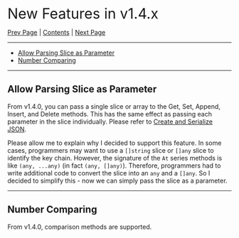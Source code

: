 <font size=6>New Features in v1.4.x</font>

[Prev Page](./13_beta.md) | [Contents](./README.md) | [Next Page](./15_1_13_new_feature.md)

---

- [Allow Parsing Slice as Parameter](#allow-parsing-slice-as-parameter)
- [Number Comparing](#number-comparing)

---

## Allow Parsing Slice as Parameter

From v1.4.0, you can pass a single slice or array to the Get, Set, Append, Insert, and Delete methods. This has the same effect as passing each parameter in the slice individually. Please refer to [Create and Serialize JSON](./03_set.md).

Please allow me to explain why I decided to support this feature. In some cases, programmers may want to use a `[]string` slice or `[]any` slice to identify the key chain. However, the signature of the `At` series methods is like `(any, ...any)` (in fact `(any, []any)`). Therefore, programmers had to write additional code to convert the slice into an `any` and a `[]any`. So I decided to simplify this - now we can simply pass the slice as a parameter.

---

## Number Comparing

From v1.4.0, comparison methods are supported.

